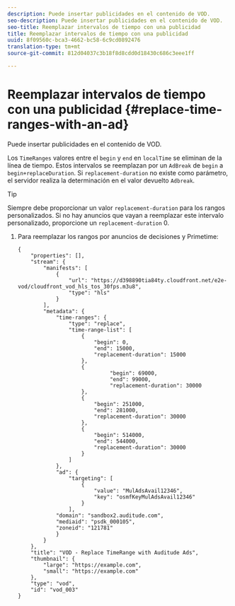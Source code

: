 ```yaml
---
description: Puede insertar publicidades en el contenido de VOD.
seo-description: Puede insertar publicidades en el contenido de VOD.
seo-title: Reemplazar intervalos de tiempo con una publicidad
title: Reemplazar intervalos de tiempo con una publicidad
uuid: 8f09560c-bca3-4662-bc58-6c9cd0892476
translation-type: tm+mt
source-git-commit: 812d04037c3b18f8d8cdd0d18430c686c3eee1ff

---
```



# Reemplazar intervalos de tiempo con una publicidad {#replace-time-ranges-with-an-ad}

Puede insertar publicidades en el contenido de VOD.

Los `TimeRanges` valores entre el `begin` y `end` en `localTime` se eliminan de la línea de tiempo. Estos intervalos se reemplazan por un `AdBreak` de `begin` a `begin+replaceDuration`. Si `replacement-duration` no existe como parámetro, el servidor realiza la determinación en el valor devuelto `Adbreak`.

>[!TIP]
>
>Siempre debe proporcionar un valor `replacement-duration` para los rangos personalizados. Si no hay anuncios que vayan a reemplazar este intervalo personalizado, proporcione un `replacement-duration` 0.

1. Para reemplazar los rangos por anuncios de decisiones y Primetime:

   ```
   {   
       "properties": [],
       "stream": {
           "manifests": [
               {
                   "url": "https://d398890tia84ty.cloudfront.net/e2e-vod/cloudfront_vod_hls_tos_30fps.m3u8",
                   "type": "hls"
               }
           ],
           "metadata": {
               "time-ranges": {
                   "type": "replace",
                   "time-range-list": [
                       {
                           "begin": 0,
                           "end": 15000,
                           "replacement-duration": 15000
                       },
                       {
                                "begin": 69000,
                                "end": 99000,
                                "replacement-duration": 30000
                       },
                       {
                           "begin": 251000,
                           "end": 281000,
                           "replacement-duration": 30000
                       },
                       {
                           "begin": 514000,
                           "end": 544000,
                           "replacement-duration": 30000
                       }
                   ]
               },
               "ad": {
                   "targeting": [
                       {
                           "value": "MulAdsAvail12346",
                           "key": "osmfKeyMulAdsAvail12346"
                       }
                   ],
               "domain": "sandbox2.auditude.com",
               "mediaid": "psdk_000105",
               "zoneid": "121781"
               }     
           }
       },   
       "title": "VOD - Replace TimeRange with Auditude Ads",
       "thumbnail": {
           "large": "https://example.com",
           "small": "https://example.com"
       },
       "type": "vod",
       "id": "vod_003"
   }
   ```

